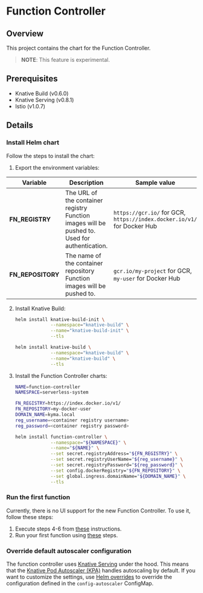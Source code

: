 # Function Controller

## Overview

This project contains the chart for the Function Controller.

>**NOTE**: This feature is experimental.

## Prerequisites

- Knative Build (v0.6.0)
- Knative Serving (v0.8.1)
- Istio (v1.0.7)

## Details

### Install Helm chart

Follow the steps to install the chart:

1. Export the environment variables:

| Variable        | Description | Sample value | 
| --------------- | ----------- | --------|
| **FN_REGISTRY**   | The URL of the container registry Function images will be pushed to. Used for authentication.  | `https://gcr.io/` for GCR, `https://index.docker.io/v1/` for Docker Hub|
| **FN_REPOSITORY** | The name of the container repository Function images will be pushed to. | `gcr.io/my-project` for GCR, `my-user` for Docker Hub |

2. Install Knative Build:
    ```bash
    helm install knative-build-init \
                 --namespace="knative-build" \
                 --name="knative-build-init" \
                 --tls
    
    helm install knative-build \
                 --namespace="knative-build" \
                 --name="knative-build" \
                 --tls
    ```
3. Install the Function Controller charts:
    ```bash
    NAME=function-controller
    NAMESPACE=serverless-system
    
    FN_REGISTRY=https://index.docker.io/v1/
    FN_REPOSITORY=my-docker-user
    DOMAIN_NAME=kyma.local
    reg_username=<container registry username>
    reg_password=<container registry password>
    
    helm install function-controller \
                 --namespace="${NAMESPACE}" \
                 --name="${NAME}" \
                 --set secret.registryAddress="${FN_REGISTRY}" \
                 --set secret.registryUserName="${reg_username}" \
                 --set secret.registryPassword="${reg_password}" \
                 --set config.dockerRegistry="${FN_REPOSITORY}" \
                 --set global.ingress.domainName="${DOMAIN_NAME}" \
                 --tls
    ```
### Run the first function

Currently, there is no UI support for the new Function Controller. To use it, follow these steps:
1. Execute steps 4-6 from [these](https://github.com/kyma-project/kyma/blob/master/components/function-controller/README.md#installation) instructions.
2. Run your first function using [these](https://github.com/kyma-project/kyma/blob/master/components/function-controller/README.md#create-a-sample-hello-world-function) steps.

### Override default autoscaler configuration

The function controller uses [Knative Serving](https://github.com/kyma-project/kyma/tree/master/resources/knative-serving) under the hood. This means that the [Knative Pod Autoscaler (KPA)](https://knative.dev/docs/serving/configuring-the-autoscaler/) handles autoscaling by default. If you want to customize the settings, use [Helm overrides](https://kyma-project.io/docs/#configuration-helm-overrides-for-kyma-installation) to override the configuration defined in the `config-autoscaler` ConfigMap.